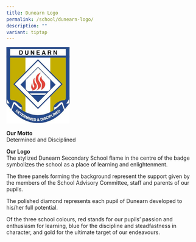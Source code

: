 ```yaml
---
title: Dunearn Logo
permalink: /school/dunearn-logo/
description: ""
variant: tiptap
---
```

<div class="isomer-image-wrapper">
<img style="width: 33%;" height="auto" width="100%" src="/images/dunearnlogo.jpg">
</div>
<p><strong>Our Motto<br></strong>Determined and Disciplined</p>
<p><strong>Our Logo<br></strong>The stylized Dunearn Secondary School flame
in the centre of the badge symbolizes the school as a place of learning
and enlightenment.</p>
<p>The three panels forming the background represent the support given by
the members of the School Advisory Committee, staff and parents of our
pupils.</p>
<p>The polished diamond represents each pupil of Dunearn developed to his/her
full potential.</p>
<p>Of the three school colours, red stands for our pupils’ passion and enthusiasm
for learning, blue for the discipline and steadfastness in character, and
gold for the ultimate target of our endeavours.</p>